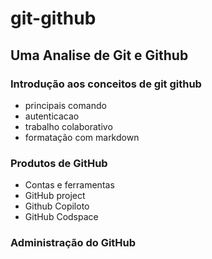 # git-github

## Uma Analise de Git e Github

### Introdução aos conceitos de git github
* principais comando
* autenticacao
* trabalho colaborativo
* formatação com markdown

### Produtos de GitHub
* Contas e ferramentas 
* GitHub project
* Github Copiloto
* GitHub Codspace

### Administração do GitHub



